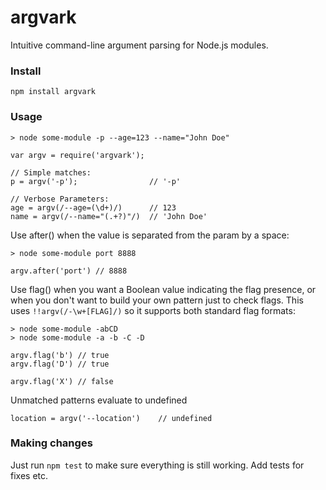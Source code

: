 # argvark
Intuitive command-line argument parsing for Node.js modules. 

### Install

    npm install argvark


### Usage

    > node some-module -p --age=123 --name="John Doe"

    var argv = require('argvark');

    // Simple matches:
    p = argv('-p');                // '-p'

    // Verbose Parameters:
    age = argv(/--age=(\d+)/)      // 123
    name = argv(/--name="(.+?)"/)  // 'John Doe'

Use after() when the value is separated from the param by a space:

    > node some-module port 8888

    argv.after('port') // 8888

Use flag() when you want a Boolean value indicating the flag presence, or when
you don't want to build your own pattern just to check flags. This uses `!!argv(/-\w+[FLAG]/)`
so it supports both standard flag formats:

    > node some-module -abCD
    > node some-module -a -b -C -D

    argv.flag('b') // true
    argv.flag('D') // true

    argv.flag('X') // false

Unmatched patterns evaluate to undefined

    location = argv('--location')    // undefined


### Making changes
Just run `npm test` to make sure everything is still working. Add tests for
fixes etc.
